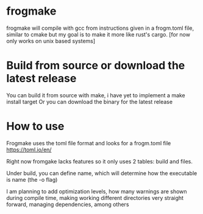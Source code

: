 # frogmake
frogmake will compile with gcc from instructions given in a frogm.toml file, similar to cmake but my goal is to make it more like rust's cargo. [for now only works on unix based systems]

# Build from source or download the latest release
You can build it from source with make, i have yet to implement a make install target
Or you can download the binary for the latest release

# How to use
Frogmake uses the toml file format and looks for a frogm.toml file https://toml.io/en/

Right now fromgake lacks features so it only uses 2 tables: build and files.

Under build, you can define name, which will determine how the executable is name (the -o flag)

I am planning to add optimization levels, how many warnings are shown during compile time, making working different directories very straight forward, managing dependencies, among others
